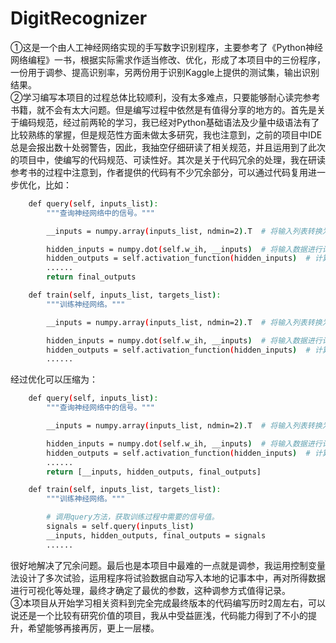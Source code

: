 # DigitRecognizer
①这是一个由人工神经网络实现的手写数字识别程序，主要参考了《Python神经网络编程》一书，根据实际需求作适当修改、优化，形成了本项目中的三份程序，一份用于调参、提高识别率，另两份用于识别Kaggle上提供的测试集，输出识别结果。  
②学习编写本项目的过程总体比较顺利，没有太多难点，只要能够耐心读完参考书籍，就不会有太大问题。但是编写过程中依然是有值得分享的地方的。首先是关于编码规范，经过前两轮的学习，我已经对Python基础语法及少量中级语法有了比较熟练的掌握，但是规范性方面未做太多研究，我也注意到，之前的项目中IDE总是会报出数十处弱警告，因此，我抽空仔细研读了相关规范，并且运用到了此次的项目中，使编写的代码规范、可读性好。其次是关于代码冗余的处理，我在研读参考书的过程中注意到，作者提供的代码有不少冗余部分，可以通过代码复用进一步优化，比如：
```bash
    def query(self, inputs_list):
        """查询神经网络中的信号。"""

        __inputs = numpy.array(inputs_list, ndmin=2).T  # 将输入列表转换为二维数组

        hidden_inputs = numpy.dot(self.w_ih, __inputs)  # 将输入数据进行计算得到隐藏层输入信号
        hidden_outputs = self.activation_function(hidden_inputs)  # 计算隐藏层输出信号
        ......
        return final_outputs

    def train(self, inputs_list, targets_list):
        """训练神经网络。"""

        __inputs = numpy.array(inputs_list, ndmin=2).T  # 将输入列表转换为二维数组

        hidden_inputs = numpy.dot(self.w_ih, __inputs)  # 将输入数据进行计算得到隐藏层输入信号
        hidden_outputs = self.activation_function(hidden_inputs)  # 计算隐藏层输出信号
        ......
```
经过优化可以压缩为：
```bash
    def query(self, inputs_list):
        """查询神经网络中的信号。"""

        __inputs = numpy.array(inputs_list, ndmin=2).T  # 将输入列表转换为二维数组

        hidden_inputs = numpy.dot(self.w_ih, __inputs)  # 将输入数据进行计算得到隐藏层输入信号
        hidden_outputs = self.activation_function(hidden_inputs)  # 计算隐藏层输出信号
        ......
        return [__inputs, hidden_outputs, final_outputs]

    def train(self, inputs_list, targets_list):
        """训练神经网络。"""

        # 调用query方法，获取训练过程中需要的信号值。
        signals = self.query(inputs_list)
        __inputs, hidden_outputs, final_outputs = signals
        ......
```
很好地解决了冗余问题。最后也是本项目中最难的一点就是调参，我运用控制变量法设计了多次试验，运用程序将试验数据自动写入本地的记事本中，再对所得数据进行可视化等处理，最终才确定了最优的参数，这种调参方式值得记录。  
③本项目从开始学习相关资料到完全完成最终版本的代码编写历时2周左右，可以说还是一个比较有研究价值的项目，我从中受益匪浅，代码能力得到了不小的提升，希望能够再接再厉，更上一层楼。
